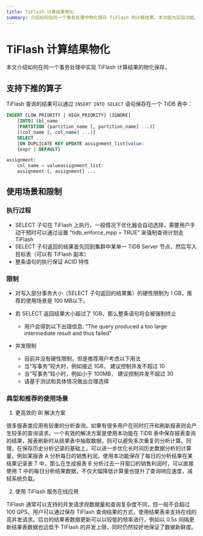 ```yaml
---
title: TiFlash 计算结果物化
summary: 介绍如何在同一个事务处理中物化保存 TiFlash 的计算结果。本功能为实验功能。
---
```


# TiFlash 计算结果物化

本文介绍如何在同一个事务处理中实现 TiFlash 计算结果的物化保存。

## 支持下推的算子

TiFlash 查询的结果可以通过 `INSERT INTO SELECT` 语句保存在一个 TiDB 表中：

```sql
INSERT [LOW_PRIORITY | HIGH_PRIORITY] [IGNORE]
    [INTO] tbl_name
    [PARTITION (partition_name [, partition_name] ...)]
    [(col_name [, col_name] ...)]
    SELECT ...
    [ON DUPLICATE KEY UPDATE assignment_list]value:
    {expr | DEFAULT}

assignment:
    col_name = valueassignment_list:
    assignment [, assignment] ...
```

## 使用场景和限制

### 执行过程

* SELECT 子句在 TiFlash 上执行，一般情况下优化器会自动选择，需要用户手动干预时可以通过设置 "tidb_enforce_mpp = TRUE" 来强制查询计划走 TiFlash
* SELECT 子句返回的结果首先回到集群中某单一 TiDB Server 节点，然后写入目标表（可以有 TiFlash 副本）
* 整条语句的执行保证 ACID 特性

### 限制

* 对写入部分事务大小（SELECT 子句返回的结果集）的硬性限制为 1 GB，推荐的使用场景是 100 MB以下。

* 若 SELECT 返回结果大小超过了 1GB，那么整条语句将会被强制终止
  * 用户会得到以下出错信息: "The query produced a too large intermediate result and thus failed"
* 并发限制
  * 目前并没有硬性限制，但是推荐用户考虑以下用法
  * 当“写事务”较大时，例如接近 1GB， 建议控制并发不超过 10
  * 当“写事务”较小时，例如小于 100MB， 建议控制并发不超过 30
  * 请基于测试和具体情况做出合理选择

### 典型和推荐的使用场景

1. 更高效的 BI 解决方案

  很多报表类应用有较重的分析查询，如果有很多用户在同时打开和刷新报表则会产生较多的查询请求。一个有效的解决方案是使用本功能在 TiDB 表中保存报表查询的结果，报表刷新时从结果表中抽取数据，则可以避免多次重复的分析计算。同理，在保存历史分析记录的基础上，可以进一步优化长时间历史数据分析的计算量。例如某报表 A 分析每日的销售利润，使用本功能保存了每日的分析结果在某结果记录表 T 中，那么在生成报表 B 分析过去一月窗口的销售利润时，可以直接使用 T 中的每日分析结果数据，不仅大幅降低计算量也提升了查询响应速度，减轻系统负载。

2. 使用 TiFlash 服务在线应用

  TiFlash 通常可以支持的并发请求视数据量和查询复杂度不同，但一般不会超过 100 QPS。用户可以通过保存 TiFlash 查询结果的方式，使用结果表来支持在线的高并发请求。后台的结果表数据更新可以以较低的频率进行，例如以 0.5s 间隔更新结果表数据也远低于 TiFlash 的并发上限，同时仍然较好地保证了数据新鲜度。
